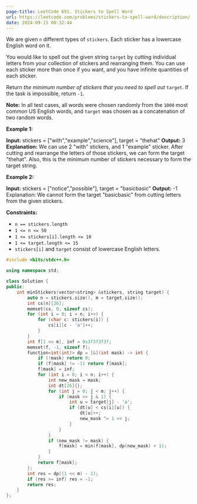 ```yaml
---
page-title: LeetCode 691. Stickers to Spell Word
url: https://leetcode.com/problems/stickers-to-spell-word/description/
date: 2024-09-15 00:32:44
---
```

We are given `n` different types of `stickers`. Each sticker has a lowercase English word on it.

You would like to spell out the given string `target` by cutting individual letters from your collection of stickers and rearranging them. You can use each sticker more than once if you want, and you have infinite quantities of each sticker.

Return *the minimum number of stickers that you need to spell out* `target`. If the task is impossible, return `-1`.

**Note:** In all test cases, all words were chosen randomly from the `1000` most common US English words, and `target` was chosen as a concatenation of two random words.

**Example 1:**

**Input:** stickers = \["with","example","science"\], target = "thehat"
**Output:** 3
**Explanation:**
We can use 2 "with" stickers, and 1 "example" sticker.
After cutting and rearrange the letters of those stickers, we can form the target "thehat".
Also, this is the minimum number of stickers necessary to form the target string.

**Example 2:**

**Input:** stickers = \["notice","possible"\], target = "basicbasic"
**Output:** -1
Explanation:
We cannot form the target "basicbasic" from cutting letters from the given stickers.

**Constraints:**

-   `n == stickers.length`
-   `1 <= n <= 50`
-   `1 <= stickers[i].length <= 10`
-   `1 <= target.length <= 15`
-   `stickers[i]` and `target` consist of lowercase English letters.

```cpp
#include <bits/stdc++.h>

using namespace std;

class Solution {
public:
    int minStickers(vector<string> &stickers, string target) {
        auto n = stickers.size(), m = target.size();
        int cs[n][26];
        memset(cs, 0, sizeof cs);
        for (int i = 0; i < n; i++) {
            for (char c: stickers[i]) {
                cs[i][c - 'a']++;
            }
        }
        int f[1 << m], inf = 0x3f3f3f3f;
        memset(f, -1, sizeof f);
        function<int(int)> dp = [&](int mask) -> int {
            if (!mask) return 0;
            if (f[mask] != -1) return f[mask];
            f[mask] = inf;
            for (int i = 0; i < n; i++) {
                int new_mask = mask;
                int dt[26]{};
                for (int j = 0; j < m; j++) {
                    if (mask >> j & 1) {
                        int u = target[j] - 'a';
                        if (dt[u] < cs[i][u]) {
                            dt[u]++;
                            new_mask ^= 1 << j;
                        }
                    }
                }
                if (new_mask != mask) {
                    f[mask] = min(f[mask], dp(new_mask) + 1);
                }
            }
            return f[mask];
        };
        int res = dp((1 << m) - 1);
        if (res >= inf) res = -1;
        return res;
    }
};
```